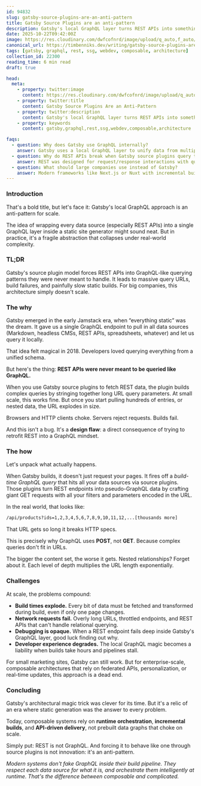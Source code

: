```yaml
---
id: 94832
slug: gatsby-source-plugins-are-an-anti-pattern
title: Gatsby Source Plugins are an anti-pattern
description: Gatsby's local GraphQL layer turns REST APIs into something they were never meant to be. It's clever, but at scale, it's an anti-pattern that breaks real-world systems.
date: 2025-10-22T09:42:00Z
image: https://res.cloudinary.com/dwfcofnrd/image/upload/q_auto,f_auto/website/gatsby.png
canonical_url: https://timbenniks.dev/writing/gatsby-source-plugins-are-an-anti-pattern
tags: [gatsby, graphql, rest, ssg, webdev, composable, architecture]
collection_id: 22300
reading_time: 6 min read
draft: true

head:
  meta:
    - property: twitter:image
      content: https://res.cloudinary.com/dwfcofnrd/image/upload/q_auto,f_auto/website/gatsby.png
    - property: twitter:title
      content: Gatsby Source Plugins Are an Anti-Pattern
    - property: twitter:description
      content: Gatsby's local GraphQL layer turns REST APIs into something they were never meant to be. It's clever, but at scale, it's an anti-pattern that breaks real-world systems.
    - property: keywords
      content: gatsby,graphql,rest,ssg,webdev,composable,architecture

faqs:
  - question: Why does Gatsby use GraphQL internally?
    answer: Gatsby uses a local GraphQL layer to unify data from multiple sources, letting you query everything as if it were one schema. It's a neat developer experience but an architectural trade-off that doesn't scale well.
  - question: Why do REST APIs break when Gatsby source plugins query them?
    answer: REST was designed for request/response interactions with query parameters. When Gatsby builds massive GraphQL-like REST queries, URLs become too long, and requests fail. REST simply isn't meant for deep relational querying.
  - question: What should large companies use instead of Gatsby?
    answer: Modern frameworks like Next.js or Nuxt with incremental builds and native data fetching patterns align better with today's composable architectures. They don't try to reinvent data layers inside the build process.
---
```


### Introduction

That's a bold title, but let's face it: Gatsby's local GraphQL approach is an anti-pattern for scale.  

The idea of wrapping every data source (especially REST APIs) into a single GraphQL layer inside a static site generator might sound neat. But in practice, it's a fragile abstraction that collapses under real-world complexity.  

### TL;DR

Gatsby's source plugin model forces REST APIs into GraphQL-like querying patterns they were never meant to handle. It leads to massive query URLs, build failures, and painfully slow static builds. For big companies, this architecture simply doesn't scale.

### The why

Gatsby emerged in the early Jamstack era, when “everything static” was the dream. It gave us a single GraphQL endpoint to pull in all data sources (Markdown, headless CMSs, REST APIs, spreadsheets, whatever) and let us query it locally.  

That idea felt magical in 2018. Developers loved querying everything from a unified schema.  

But here's the thing: **REST APIs were never meant to be queried like GraphQL.**  

When you use Gatsby source plugins to fetch REST data, the plugin builds complex queries by stringing together long URL query parameters. At small scale, this works fine. But once you start pulling hundreds of entries, or nested data, the URL explodes in size.  

Browsers and HTTP clients choke. Servers reject requests. Builds fail.  

And this isn't a bug. It's a **design flaw**: a direct consequence of trying to retrofit REST into a GraphQL mindset.

### The how

Let's unpack what actually happens.  

When Gatsby builds, it doesn't just request your pages. It fires off a *build-time GraphQL query* that hits all your data sources via source plugins. Those plugins turn REST endpoints into pseudo-GraphQL data by crafting giant GET requests with all your filters and parameters encoded in the URL.  

In the real world, that looks like:  

```bash
/api/products?ids=1,2,3,4,5,6,7,8,9,10,11,12,...[thousands more]
```

That URL gets so long it breaks HTTP specs.  

This is precisely why GraphQL uses **POST**, not **GET**. Because complex queries don't fit in URLs.  

The bigger the content set, the worse it gets. Nested relationships? Forget about it. Each level of depth multiplies the URL length exponentially.

### Challenges

At scale, the problems compound:  

- **Build times explode.** Every bit of data must be fetched and transformed during build, even if only one page changes.  
- **Network requests fail.** Overly long URLs, throttled endpoints, and REST APIs that can't handle relational querying.  
- **Debugging is opaque.** When a REST endpoint fails deep inside Gatsby's GraphQL layer, good luck finding out why.  
- **Developer experience degrades.** The local GraphQL magic becomes a liability when builds take hours and pipelines stall.  

For small marketing sites, Gatsby can still work. But for enterprise-scale, composable architectures that rely on federated APIs, personalization, or real-time updates, this approach is a dead end.

### Concluding

Gatsby's architectural magic trick was clever for its time. But it's a relic of an era where static generation was the answer to every problem.  

Today, composable systems rely on **runtime orchestration**, **incremental builds**, and **API-driven delivery**, not prebuilt data graphs that choke on scale.  

Simply put: REST is not GraphQL. And forcing it to behave like one through source plugins is not innovation: it's an anti-pattern.  

*Modern systems don't fake GraphQL inside their build pipeline. They respect each data source for what it is, and orchestrate them intelligently at runtime. That's the difference between composable and complicated.*

